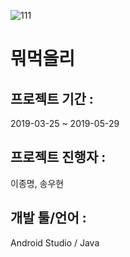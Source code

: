 ![111](https://user-images.githubusercontent.com/38643364/59328204-c2eb8780-8d26-11e9-864a-2924d220f4ee.PNG)

# 뭐먹을리

## 프로젝트 기간 : 
2019-03-25 ~ 2019-05-29
## 프로젝트 진행자 : 
이종명, 송우현
## 개발 툴/언어 : 
Android Studio / Java


